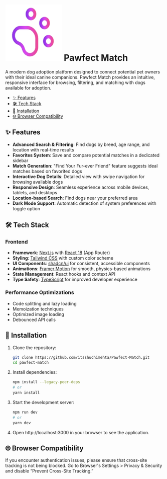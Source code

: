 # ![Pawfect Match Banner](public/apple-touch-icon.png) Pawfect Match

A modern dog adoption platform designed to connect potential pet owners with their ideal canine companions. Pawfect Match provides an intuitive, responsive interface for browsing, filtering, and matching with dogs available for adoption.

- [✨ Features](#-features)
- [🛠️ Tech Stack](#%EF%B8%8F-tech-stack)
- [🚀 Installation](#-installation)
- [🌐 Browser Compatibility](#-browser-compatibility)

## ✨ Features

- **Advanced Search & Filtering**: Find dogs by breed, age range, and location with real-time results
- **Favorites System**: Save and compare potential matches in a dedicated sidebar
- **Match Generation**: "Find Your Fur-ever Friend" feature suggests ideal matches based on favorited dogs
- **Interactive Dog Details**: Detailed view with swipe navigation for browsing available dogs
- **Responsive Design**: Seamless experience across mobile devices, tablets, and desktops
- **Location-based Search**: Find dogs near your preferred area
- **Dark Mode Support**: Automatic detection of system preferences with toggle option

## 🛠️ Tech Stack

### Frontend
- **Framework**: [Next.js](https://nextjs.org/) with [React 18](https://react.dev/) (App Router)
- **Styling**: [Tailwind CSS](https://tailwindcss.com/) with custom color scheme
- **UI Components**: [shadcn/ui](https://ui.shadcn.com/) for consistent, accessible components
- **Animations**: [Framer Motion](https://www.framer.com/motion/) for smooth, physics-based animations
- **State Management**: React hooks and context API
- **Type Safety**: [TypeScript](https://www.typescriptlang.org/) for improved developer experience

### Performance Optimizations
- Code splitting and lazy loading
- Memoization techniques
- Optimized image loading
- Debounced API calls


## 🚀 Installation

1. Clone the repository:
   ```bash
   git clone https://github.com/itsshuchimehta/Pawfect-Match.git
   cd pawfect-match
   ```
2. Install dependencies:
    ```bash
    npm install --legacy-peer-deps 
    # or
    yarn install
    ```
3. Start the development server:
    ```bash
    npm run dev
    # or
    yarn dev
    ```
4. Open http://localhost:3000 in your browser to see the application.



## 🌐 Browser Compatibility
If you encounter authentication issues, please ensure that cross-site tracking is not being blocked. Go to Browser's Settings > Privacy & Security and disable “Prevent Cross-Site Tracking.”
